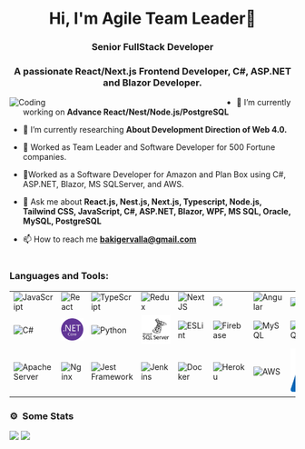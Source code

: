 <h1 align="center"> Hi, I'm Agile Team Leader👋</h1>
<h3 align="center">Senior FullStack Developer</h3>
<h3 align="center">A passionate React/Next.js Frontend Developer, C#, ASP.NET and Blazor Developer.</h3>
<img align="left" alt="Coding" width="400" src="https://camo.githubusercontent.com/5ddf73ad3a205111cf8c686f687fc216c2946a75005718c8da5b837ad9de78c9/68747470733a2f2f7468756d62732e6766796361742e636f6d2f4576696c4e657874446576696c666973682d736d616c6c2e676966">









- 🔭 I’m currently working on **Advance React/Nest/Node.js/PostgreSQL**

- 🌱 I’m currently researching **About Development Direction of Web 4.0.**

- 👯 Worked as Team Leader and Software Developer for 500 Fortune companies. 

- 🤝Worked as a Software Developer for Amazon and Plan Box using C#, ASP.NET, Blazor, MS SQLServer, and AWS. 

- 💬 Ask me about **React.js, Nest.js, Next.js, Typescript, Node.js, Tailwind CSS, JavaScript, C#, ASP.NET, Blazor, WPF, MS SQL, Oracle, MySQL, PostgreSQL**

- 📫 How to reach me **bakigervalla@gmail.com**
<br /><br />
<h3 align="left">Languages and Tools:</h3>
<table>
  <tr>
    <td>
      <img title="JavaScript" src="https://cdn.jsdelivr.net/gh/devicons/devicon/icons/javascript/javascript-original.svg" width="100"/>
    </td>
    <td>
      <img title="React" src="https://cdn.jsdelivr.net/gh/devicons/devicon/icons/react/react-original.svg" width="100" />
    </td>    
    <td>
      <img title="TypeScript" src="https://cdn.jsdelivr.net/gh/devicons/devicon/icons/typescript/typescript-original.svg" width="100"/>
    </td>
    <td>
      <img title="Redux" src="https://cdn.jsdelivr.net/gh/devicons/devicon/icons/redux/redux-original.svg" width="100"/>
    </td>
    <td>
      <img title="NextJS" src="https://cdn.jsdelivr.net/gh/devicons/devicon/icons/nextjs/nextjs-original.svg" width="100"/>
    </td>
    <td>
      <img src="https://cdn.jsdelivr.net/gh/devicons/devicon/icons/nestjs/nestjs-plain.svg" width="100"/>
    </td>  
    <td>
        <img title="Angular" src="https://cdn.jsdelivr.net/gh/devicons/devicon/icons/angularjs/angularjs-original.svg" width="100"/>
    </td>
    <td>
      <img title="NodeJS" src="https://cdn.jsdelivr.net/gh/devicons/devicon/icons/nodejs/nodejs-original.svg" width="100"/>
    </td>
    <td>
      <img title="ExpressJS" src="https://cdn.jsdelivr.net/gh/devicons/devicon/icons/express/express-original.svg" width="100"/>
    </td>
    <td>
      <img title="GraphQL" src="https://cdn.jsdelivr.net/gh/devicons/devicon/icons/graphql/graphql-plain.svg" width="100"/>
    </td>  
  </tr>
  <tr>
    <td>
      <img title="C#" src="https://cdn.jsdelivr.net/gh/devicons/devicon/icons/csharp/csharp-original.svg" width="100"/>
    </td>
    <td>
      <img title="ASP.NET Core, Blazor and WPF" src="https://github.com/devicons/devicon/blob/master/icons/dotnetcore/dotnetcore-original.svg" width="100"/>
    </td>
    <td>
       <img title="Python" src="https://cdn.jsdelivr.net/gh/devicons/devicon/icons/python/python-original.svg" width="100"/>
    </td>    
    <td>
      <img title="MS SQL Server" src="https://github.com/devicons/devicon/blob/master/icons/microsoftsqlserver/microsoftsqlserver-plain-wordmark.svg" width="100"/>
    </td>    
    <td>
      <img title="ESLint" src="https://cdn.jsdelivr.net/gh/devicons/devicon/icons/eslint/eslint-original.svg" />
    </td>    
    <td>
        <img title="Firebase" src="https://cdn.jsdelivr.net/gh/devicons/devicon/icons/firebase/firebase-plain.svg" />
    </td>
    <td>
      <img title="MySQL" src="https://cdn.jsdelivr.net/gh/devicons/devicon/icons/mysql/mysql-original.svg" />
    </td>
    <td>
      <img title="PostgreSQL" src="https://cdn.jsdelivr.net/gh/devicons/devicon/icons/postgresql/postgresql-original.svg" />
    </td>
    <td>
        <img title="MongoDB" src="https://cdn.jsdelivr.net/gh/devicons/devicon/icons/mongodb/mongodb-original.svg" />
    </td>
    <td>
        <img title="Sequalize and Prisma" src="https://cdn.jsdelivr.net/gh/devicons/devicon/icons/sequelize/sequelize-original.svg" />
    </td>
  </tr>
  
  <tr>
    <td>
      <img title="Apache Server" src="https://cdn.jsdelivr.net/gh/devicons/devicon/icons/apache/apache-original-wordmark.svg" />
    </td>
    <td>
      <img title="Nginx" src="https://cdn.jsdelivr.net/gh/devicons/devicon/icons/nginx/nginx-original.svg" />
    </td>
    <td>
      <img title="Jest Framework" src="https://cdn.jsdelivr.net/gh/devicons/devicon/icons/jest/jest-plain.svg" />
    </td>
    <td>
       <img title="Jenkins" src="https://cdn.jsdelivr.net/gh/devicons/devicon/icons/jenkins/jenkins-line.svg" />
    </td>
    <td>
        <img title="Docker" src="https://cdn.jsdelivr.net/gh/devicons/devicon/icons/docker/docker-original.svg" />
    </td>
    <td>
        <img title="Heroku" src="https://cdn.jsdelivr.net/gh/devicons/devicon/icons/heroku/heroku-original.svg" />
    </td>
    <td>
      <img title="AWS" src="https://cdn.jsdelivr.net/gh/devicons/devicon/icons/amazonwebservices/amazonwebservices-original.svg" />
    </td>
  <td>
      <img title="AWS" src="https://github.com/devicons/devicon/blob/master/icons/azure/azure-original.svg" width="100"/>
    </td>            
    <td>
        <img title="GitHub" src="https://cdn.jsdelivr.net/gh/devicons/devicon/icons/github/github-original.svg" />
    </td>
    <td>
      <img title="BitBucket" src="https://cdn.jsdelivr.net/gh/devicons/devicon/icons/bitbucket/bitbucket-original.svg" />
    </td>
  
  </tr>
</table>

### ⚙️ &nbsp;Some Stats

<p align="left">
  <img width="49.5%" src="https://github-readme-stats.vercel.app/api?username=kingstar0126&show_icons=true&theme=radical&hide_border=true" />
    <img width="49.5%" src="https://github-readme-streak-stats.herokuapp.com/?user=kingstar0126&theme=radical&hide_border=true" />
</p>
